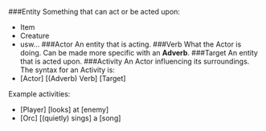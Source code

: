 
###Entity
Something that can act or be acted upon:
- Item
- Creature
- usw...
###Actor
An entity that is acting.
###Verb
What the Actor is doing.
Can be made more specific with an **Adverb**.
###Target
An entity that is acted upon.
###Activity
An Actor influencing its surroundings.
The syntax for an Activity is:
- [Actor] [(Adverb) Verb] [Target]

Example activities:
- [Player] [looks] at [enemy]
- [Orc] [(quietly) sings] a [song]
